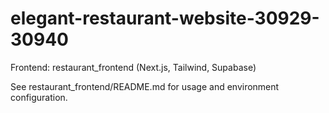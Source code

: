 # elegant-restaurant-website-30929-30940

Frontend: restaurant_frontend (Next.js, Tailwind, Supabase)

See restaurant_frontend/README.md for usage and environment configuration.